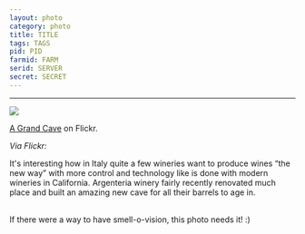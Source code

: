 ```yaml
---
layout: photo
category: photo
title: TITLE
tags: TAGS
pid: PID
farmid: FARM
serid: SERVER
secret: SECRET
---
```

---

<a href="http://www.flickr.com/photos/cycomachead/6602363703/"><img src="/tumblr_files/tumblr_lxrdf45JYM1qluysoo1_500.jpg"/></a><br/><p><a href="http://www.flickr.com/photos/cycomachead/6602363703/" title="A Grand Cave">A Grand Cave</a> on Flickr.</p><p><i>Via Flickr:</i><br/>

It's interesting how in Italy quite a few wineries want to produce wines &#8220;the new way&#8221; with more control and technology like is done with modern wineries in California. Argenteria winery fairly recently renovated much place and built an amazing new cave for all their barrels to age in. <br/><br/>

If there were a way to have smell-o-vision, this photo needs it! :)</p>
